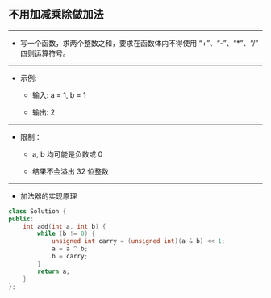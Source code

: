 ## 不用加减乘除做加法

--------------------

- 写一个函数，求两个整数之和，要求在函数体内不得使用 “+”、“-”、“*”、“/” 四则运算符号。

--------------------

- 示例:

    - 输入: a = 1, b = 1

    - 输出: 2

--------------------

- 限制：

    - a, b 均可能是负数或 0

    - 结果不会溢出 32 位整数

--------------------

- 加法器的实现原理

```cpp
class Solution {
public:
    int add(int a, int b) {
        while (b != 0) {
            unsigned int carry = (unsigned int)(a & b) << 1;
            a = a ^ b;
            b = carry;
        }
        return a;
    }
};
```